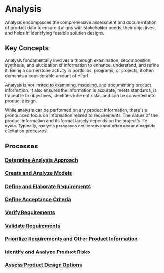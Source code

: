 # Analysis

Analysis encompasses the comprehensive assessment and documentation of product data to ensure it aligns with stakeholder needs, their objectives, and helps in identifying feasible solution designs.

## Key Concepts

Analysis fundamentally involves a thorough examination, decomposition, synthesis, and elucidation of information to enhance, understand, and refine it. Being a cornerstone activity in portfolios, programs, or projects, it often demands a considerable amount of effort.

Analysis is not limited to examining, modeling, and documenting product information. It also ensures the information is accurate, meets standards, is traceable to objectives, identifies inherent risks, and can be converted into product design.

While analysis can be performed on any product information, there's a pronounced focus on information related to requirements. The nature of the product information and its format largely depends on the project's life cycle. Typically, analysis processes are iterative and often occur alongside elicitation processes.

## Processes

### [Determine Analysis Approach](../processes/determine-analysis-approach.md)

### [Create and Analyze Models](../processes/create-and-analyze-models.md)

### [Define and Elaborate Requirements](../processes/define-and-elaborate-requirements.md)

### [Define Acceptance Criteria](../processes/define-acceptance-criteria.md)

### [Verify Requirements](../processes/verify-requirements.md)

### [Validate Requirements](../processes/validate-requirements.md)

### [Prioritize Requirements and Other Product Information](../processes/prioritize-requirements-and-other-product-information.md)

### [Identify and Analyze Product Risks](../processes/identify-and-analyze-product-risks.md)

### [Assess Product Design Options](../processes/assess-product-design-options.md)
